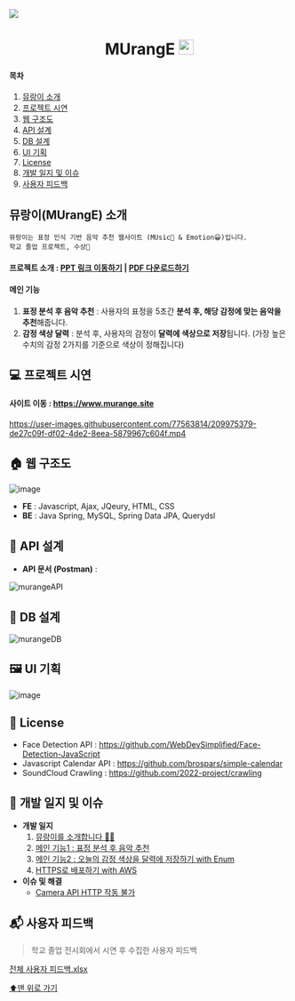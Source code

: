 
<img src="https://user-images.githubusercontent.com/77563814/202142308-614a5630-8757-44f6-bf08-cd388874750d.png" href="src/main/resources/static/images/murange.pdf"/>

<h1 align="center"> MUrangE <img src="https://user-images.githubusercontent.com/77563814/209101841-f736b358-8f22-4988-b24d-5ddd057a6edf.png" width="27" height="27"/> </h1>

#### 목차 

1. [뮤랑이 소개](#뮤랑이murange-소개)
2. [프로젝트 시연](#-프로젝트-시연)
3. [웹 구조도](#-웹-구조도)
4. [API 설계](#-api-설계)
5. [DB 설계](#-db-설계)
6. [UI 기획](#-ui-기획)
7. [License](#-license)
8. [개발 일지 및 이슈](#-개발-일지-및-이슈)
9. [사용자 피드백](#-사용자-피드백)

## 뮤랑이(MUrangE) 소개

    뮤랑이는 표정 인식 기반 음악 추천 웹사이트 (MUsic🎵 & Emotion😀)입니다.
    학교 졸업 프로젝트, 수상🎉

#### 프로젝트 소개 : [PPT 링크 이동하기](src/main/resources/static/images/murange.pdf) | [PDF 다운로드하기](https://github.com/2022-project/MU_rang_E/files/10293762/murange.pdf)

#### 메인 기능

1. **표정 분석 후 음악 추천** :  사용자의 표정을 5초간 **분석 후, 해당 감정에 맞는 음악을 추천**해줍니다.
2. **감정 색상 달력** : 분석 후, 사용자의 감정이 **달력에 색상으로 저장**됩니다. (가장 높은 수치의 감정 2가지를 기준으로 색상이 정해집니다)




## 💻 프로젝트 시연

#### 사이트 이동 : https://www.murange.site

https://user-images.githubusercontent.com/77563814/209975379-de27c09f-df02-4de2-8eea-5879967c604f.mp4

## 🏠 웹 구조도

![image](https://user-images.githubusercontent.com/77563814/198512288-ecb70706-b587-4c3f-802b-e5c4657dd03e.png)

- **FE** : Javascript, Ajax, JQeury, HTML, CSS
- **BE** : Java Spring, MySQL, Spring Data JPA, Querydsl

## 📁 API 설계

- **API 문서 (Postman)** : 

![murangeAPI](https://user-images.githubusercontent.com/77563814/209539074-38786cc8-1076-4655-a136-d46cc1d9fc1c.png)

## 📂 DB 설계

![murangeDB](https://user-images.githubusercontent.com/77563814/209538865-e16752b1-8785-42f7-b929-e816f777dc8a.png)

## 🖼 UI 기획

![image](https://user-images.githubusercontent.com/77563814/193090214-6f6e2ff0-022e-4045-8e94-60dd72965cdd.png)

## 📑 License

- Face Detection API : https://github.com/WebDevSimplified/Face-Detection-JavaScript
- Javascript Calendar API : https://github.com/brospars/simple-calendar
- SoundCloud Crawling : https://github.com/2022-project/crawling

## 📝 개발 일지 및 이슈
- **개발 일지**
  1. [뮤랑이를 소개합니다 🎵😀](https://sooyoungh.github.io/murange-1)
  2. [메인 기능1 : 표정 분석 후 음악 추천](https://sooyoungh.github.io/murange-3)
  3. [메인 기능2 : 오늘의 감정 색상을 달력에 저장하기 with Enum](https://sooyoungh.github.io/murange-4)
  8. [HTTPS로 배포하기 with AWS](https://sooyoungh.github.io/murange-8)
- **이슈 및 해결**
    - [Camera API HTTP 작동 불가](https://sooyoungh.github.io/murange-issue-1)

## 📬 사용자 피드백

> 학교 졸업 전시회에서 시연 후 수집한 사용자 피드백


[전체 사용자 피드백.xlsx](https://github.com/2022-project/MU_rang_E/files/10293756/default.xlsx)

[⬆맨 위로 가기](#목차)
